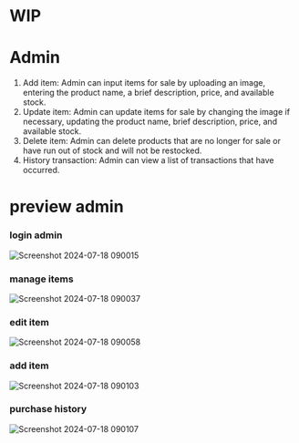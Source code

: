 # WIP

# Admin
1. Add item: Admin can input items for sale by uploading an image, entering the product name, a brief description, price, and available stock.
2. Update item: Admin can update items for sale by changing the image if necessary, updating the product name, brief description, price, and available stock.
3. Delete item: Admin can delete products that are no longer for sale or have run out of stock and will not be restocked.
4. History transaction: Admin can view a list of transactions that have occurred.


# preview admin

### login admin
![Screenshot 2024-07-18 090015](https://github.com/user-attachments/assets/1ccf254b-c3d3-4523-b3b1-5dc61f4d6856)

### manage items
![Screenshot 2024-07-18 090037](https://github.com/user-attachments/assets/310c8f4b-258a-4351-81f8-749d5e6ad602)

### edit item
![Screenshot 2024-07-18 090058](https://github.com/user-attachments/assets/ce6793a4-3926-4c82-9f01-5df90659cabd)

### add item
![Screenshot 2024-07-18 090103](https://github.com/user-attachments/assets/d35477c7-b34e-4ff1-bbee-eef9a1a390b0)

### purchase history
![Screenshot 2024-07-18 090107](https://github.com/user-attachments/assets/c3433ffe-1d14-4a95-97fc-7eccb557a3e3)
